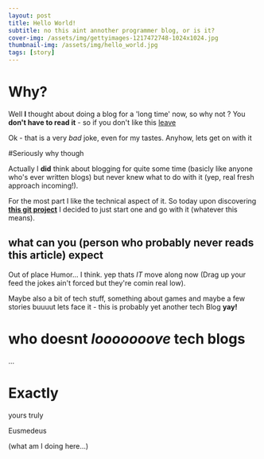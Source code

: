 ```yaml
---
layout: post
title: Hello World!
subtitle: no this aint annother programmer blog, or is it?
cover-img: /assets/img/gettyimages-1217472748-1024x1024.jpg
thumbnail-img: /assets/img/hello_world.jpg
tags: [story]
---
```

# Why?

Well **I** thought about doing a blog for a 'long time' now, so why not ?
You **don't have to read it** - so if you don't like this [leave](https://eusmedeus.github.io)

Ok - that is a very _bad_ joke, even for my tastes. Anyhow, lets get on with it

#Seriously why though

Actually I **did** think about blogging for quite some time (basicly like anyone who's ever written blogs)
but never knew what to do with it (yep, real fresh approach incoming!).

For the most part I like the technical aspect of it.
So today upon discovering **[this git project](https://github.com/daattali/beautiful-jekyll#readme)** I decided to just start one and go with it (whatever this means).

## what can you (person who probably never reads this article) expect

Out of place Humor... I think.
yep thats _IT_ move along now (Drag up your feed the jokes ain't forced but they're comin real low).

Maybe also a bit of tech stuff, something about games and maybe a few stories buuuut lets face it - this is probably yet another tech Blog **yay!**

# who doesnt _looooooove_ tech blogs
...

# Exactly




yours truly

Eusmedeus

(what am I doing here...)
